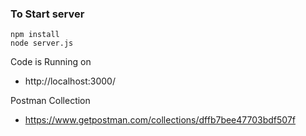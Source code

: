 ### To Start server

```
npm install
node server.js
```

Code is Running on 
+ http://localhost:3000/

Postman Collection
+ https://www.getpostman.com/collections/dffb7bee47703bdf507f


